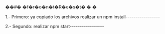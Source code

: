 ��#� �f�r�o�n�t�R�e�s�t�
�
�


  1.- Primero: ya copiado los archivos realizar un npm install-----------------
  
  2.- Segundo: realizar npm start-----------------
  

